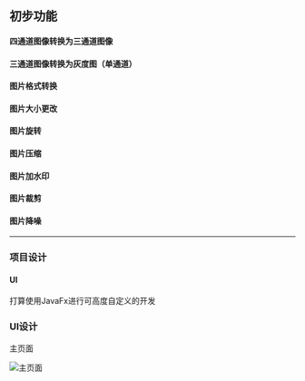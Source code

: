 ## 初步功能

#### 四通道图像转换为三通道图像



#### 三通道图像转换为灰度图（单通道）



#### 图片格式转换



#### 图片大小更改



#### 图片旋转



#### 图片压缩



#### 图片加水印



#### 图片裁剪



#### 图片降噪



***

### 项目设计

#### UI

打算使用JavaFx进行可高度自定义的开发





### UI设计

主页面

![主页面](C:\Users\awsl1\AppData\Roaming\Typora\typora-user-images\image-20250115105046656.png)

